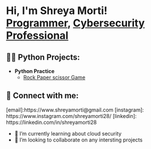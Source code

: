 <h1>Hi, I'm Shreya Morti! <br/><a href="https://github.com/shreyamorti28">Programmer</a>, <a href="https://github.com/shreyamorti28">Cybersecurity Professional</a>

<h2>👨‍💻 Python Projects:</h2>

- <b>Python Practice</b>
  - [Rock Paper scissor Game](https://github.com/shreyamorti28/python_project)

<h2> 🤳 Connect with me:</h2>
[email]:https://www.shreyamorti@gmail.com
[instagram]: https://www.instagram.com/shreyamorti28/
[linkedin]: https://linkedin.com/in/shreyamorti28

- 🌱 I’m currently learning about cloud security
- 👯 I’m looking to collaborate on any intersting projects
  
